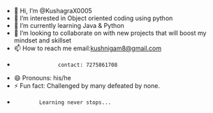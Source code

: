 - 👋 Hi, I’m @KushagraX0005
- 👀 I’m interested in Object oriented coding using python
- 🌱 I’m currently learning Java & Python
- 💞️ I’m looking to collaborate on with new projects that will boost my mindset and skillset
- 📫 How to reach me email:kushnigam8@gmail.com
-                   contact: 7275861708
- 😄 Pronouns: his/he
- ⚡ Fun fact: Challenged by many defeated by none.
-             Learning never stops...

<!---
KushagraX0005/KushagraX0005 is a ✨ special ✨ repository because its `README.md` (this file) appears on your GitHub profile.
You can click the Preview link to take a look at your changes.
--->
